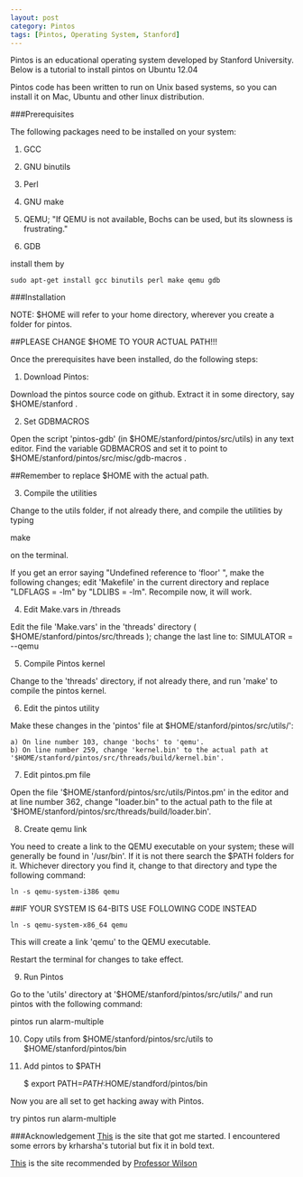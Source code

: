 ```yaml
---
layout: post
category: Pintos
tags: [Pintos, Operating System, Stanford]
---
```


Pintos is an educational operating system developed by Stanford University. Below is a tutorial to install pintos on Ubuntu 12.04

Pintos code has been written to run on Unix based systems, so you can install it on Mac, Ubuntu and other linux distribution.

###Prerequisites

The following packages need to be installed on your system:
1. GCC

2. GNU binutils

3. Perl

4. GNU make

5. QEMU; "If QEMU is not available, Bochs can be used, but its slowness is frustrating." 

6. GDB

install them by

    sudo apt-get install gcc binutils perl make qemu gdb

###Installation

NOTE: $HOME will refer to your home directory, wherever you create a folder for pintos. 

##PLEASE CHANGE $HOME TO YOUR ACTUAL PATH!!!

Once the prerequisites have been installed, do the following steps:

1. Download Pintos:

Download the pintos source code on github. Extract it in some directory, say $HOME/stanford .

2. Set GDBMACROS

Open the script 'pintos-gdb' (in $HOME/stanford/pintos/src/utils) in any text editor. Find the variable GDBMACROS and set it to point to $HOME/stanford/pintos/src/misc/gdb-macros .

##Remember to replace $HOME with the actual path.

3. Compile the utilities

Change to the utils folder, if not already there, and compile the utilities by typing

make

on the terminal.

If you get an error saying "Undefined reference to ‘floor' ", make the following changes; edit 'Makefile' in the current directory and replace "LDFLAGS = -lm" by "LDLIBS = -lm". Recompile now, it will work.

4. Edit Make.vars in /threads

Edit the file 'Make.vars' in the 'threads' directory ( $HOME/stanford/pintos/src/threads ); change the last line to:
SIMULATOR = --qemu

5. Compile Pintos kernel

Change to the 'threads' directory, if not already there, and run 'make' to compile the pintos kernel.

6. Edit the pintos utility

Make these changes in the 'pintos' file at $HOME/stanford/pintos/src/utils/':

    a) On line number 103, change 'bochs' to 'qemu'.
    b) On line number 259, change 'kernel.bin' to the actual path at '$HOME/stanford/pintos/src/threads/build/kernel.bin'.

7. Edit pintos.pm file

Open the file '$HOME/stanford/pintos/src/utils/Pintos.pm' in the editor and at line number 362, change "loader.bin" to the actual path to the file at '$HOME/stanford/pintos/src/threads/build/loader.bin'.

8. Create qemu link

You need to create a link to the QEMU executable on your system; these will generally be found in '/usr/bin'. If it is not there search the $PATH folders for it. Whichever directory you find it, change to that directory and type the following command:

    ln -s qemu-system-i386 qemu

##IF YOUR SYSTEM IS 64-BITS USE FOLLOWING CODE INSTEAD

    ln -s qemu-system-x86_64 qemu

This will create a link 'qemu' to the QEMU executable.

Restart the terminal for changes to take effect.

9. Run Pintos

Go to the 'utils' directory at '$HOME/stanford/pintos/src/utils/' and run pintos with the following command:

pintos run alarm-multiple

10. Copy utils from $HOME/stanford/pintos/src/utils to $HOME/stanford/pintos/bin

11. Add pintos to $PATH

    $ export PATH=$PATH:$HOME/standford/pintos/bin

Now you are all set to get hacking away with Pintos.

try 
    pintos run alarm-multiple

###Acknowledgement
[This](http://krharsha.blogspot.com/2013/08/pintos-installation.html) is the site that got me started. I encountered some errors by krharsha's tutorial but fix it in bold text.

[This](http://computercalledvarun.wordpress.com/2013/02/03/pintos-on-ubuntu/) is the site recommended by [Professor Wilson](http://www.ccs.neu.edu/home/cbw/)